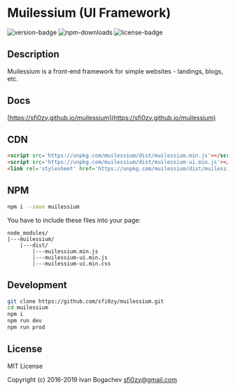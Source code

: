 # Muilessium (UI Framework)
![version-badge](https://img.shields.io/npm/v/muilessium.svg?style=flat-square&colorB=00b5d6) ![npm-downloads](https://img.shields.io/npm/dt/muilessium.svg?style=flat-square&colorB=00b5d6) ![license-badge](https://img.shields.io/badge/dynamic/json.svg?style=flat-square&label=license&colorB=00b5d6&query=license&uri=https://raw.githubusercontent.com/sfi0zy/muilessium/master/package.json)

## Description
Muilessium is a front-end framework for simple websites - landings, blogs, etc.

## Docs
[https://sfi0zy.github.io/muilessium](https://sfi0zy.github.io/muilessium)

## CDN
```html
<script src='https://unpkg.com/muilessium/dist/muilessium.min.js'></script>
<script src='https://unpkg.com/muilessium/dist/muilessium-ui.min.js'></script>
<link rel='stylesheet' href='https://unpkg.com/muilessium/dist/muilessium-ui.min.css'>
```

## NPM
```sh
npm i --save muilessium
```

You have to include these files into your page:

```
node_modules/
|---muilessium/
    |---dist/
        |---muilessium.min.js
        |---muilessium-ui.min.js
        |---muilessium-ui.min.css
```


## Development
```sh
git clone https://github.com/sfi0zy/muilessium.git
cd muilessium
npm i
npm run dev
npm run prod
```

## License
MIT License

Copyright (c) 2016-2019 Ivan Bogachev <sfi0zy@gmail.com>

